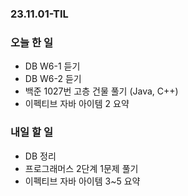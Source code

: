 ### 23.11.01-TIL
### 오늘 한 일
- DB W6-1 듣기
- DB W6-2 듣기
- 백준 1027번 고층 건물 풀기 (Java, C++)
- 이펙티브 자바 아이템 2 요약
  
### 내일 할 일
- DB 정리
- 프로그래머스 2단계 1문제 풀기
- 이펙티브 자바 아이템 3~5 요약
